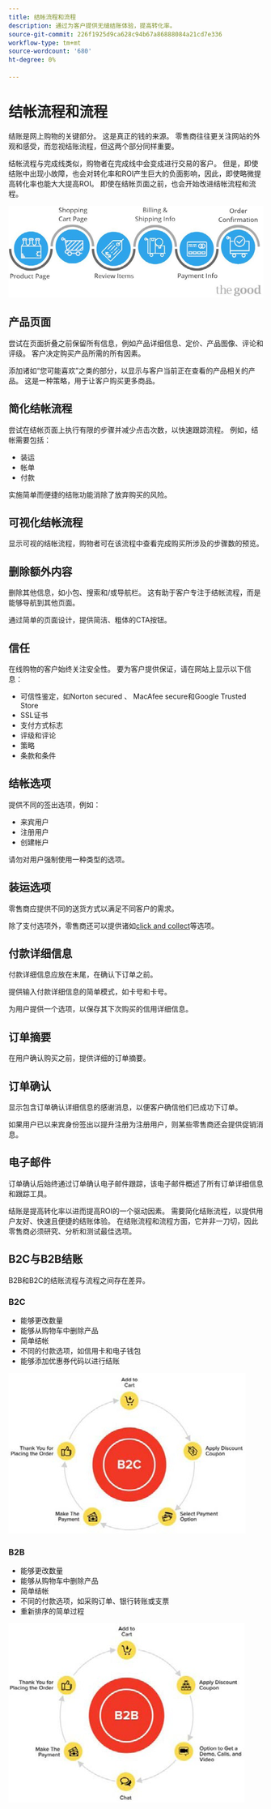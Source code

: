 ```yaml
---
title: 结帐流程和流程
description: 通过为客户提供无缝结账体验，提高转化率。
source-git-commit: 226f1925d9ca628c94b67a86888084a21cd7e336
workflow-type: tm+mt
source-wordcount: '680'
ht-degree: 0%

---
```



# 结帐流程和流程

结账是网上购物的关键部分。 这是真正的钱的来源。 零售商往往更关注网站的外观和感受，而忽视结账流程，但这两个部分同样重要。

结帐流程与完成线类似，购物者在完成线中会变成进行交易的客户。 但是，即使结账中出现小故障，也会对转化率和ROI产生巨大的负面影响，因此，即使略微提高转化率也能大大提高ROI。 即使在结帐页面之前，也会开始改进结帐流程和流程。

![结帐流程图](../../assets/playbooks/checkout-diagram.png)

## 产品页面

尝试在页面折叠之前保留所有信息，例如产品详细信息、定价、产品图像、评论和评级。 客户决定购买产品所需的所有因素。

添加诸如“您可能喜欢”之类的部分，以显示与客户当前正在查看的产品相关的产品。 这是一种策略，用于让客户购买更多商品。

## 简化结帐流程

尝试在结帐页面上执行有限的步骤并减少点击次数，以快速跟踪流程。 例如，结帐需要包括：

- 装运
- 帐单
- 付款

实施简单而便捷的结账功能消除了放弃购买的风险。

## 可视化结帐流程

显示可视的结帐流程，购物者可在该流程中查看完成购买所涉及的步骤数的预览。

## 删除额外内容

删除其他信息，如小包、搜索和/或导航栏。 这有助于客户专注于结帐流程，而是能够导航到其他页面。

通过简单的页面设计，提供简洁、粗体的CTA按钮。

## 信任

在线购物的客户始终关注安全性。 要为客户提供保证，请在网站上显示以下信息：

- 可信性鉴定，如Norton secured 、 MacAfee secure和Google Trusted Store
- SSL证书
- 支付方式标志
- 评级和评论
- 策略
- 条款和条件

## 结帐选项

提供不同的签出选项，例如：

- 来宾用户
- 注册用户
- 创建帐户

请勿对用户强制使用一种类型的选项。

## 装运选项

零售商应提供不同的送货方式以满足不同客户的需求。

除了支付选项外，零售商还可以提供诸如[click and collect](click-collect.md)等选项。

## 付款详细信息

付款详细信息应放在末尾，在确认下订单之前。

提供输入付款详细信息的简单模式，如卡号和卡号。

为用户提供一个选项，以保存其下次购买的信用详细信息。

## 订单摘要

在用户确认购买之前，提供详细的订单摘要。

## 订单确认

显示包含订单确认详细信息的感谢消息，以便客户确信他们已成功下订单。

如果用户已以来宾身份签出以提升注册为注册用户，则某些零售商还会提供促销消息。

## 电子邮件

订单确认后始终通过订单确认电子邮件跟踪，该电子邮件概述了所有订单详细信息和跟踪工具。

结账是提高转化率以进而提高ROI的一个驱动因素。 需要简化结账流程，以提供用户友好、快速且便捷的结账体验。 在结账流程和流程方面，它并非一刀切，因此零售商必须研究、分析和测试最佳选项。

## B2C与B2B结账

B2B和B2C的结账流程与流程之间存在差异。

### B2C

- 能够更改数量
- 能够从购物车中删除产品
- 简单结帐
- 不同的付款选项，如信用卡和电子钱包
- 能够添加优惠券代码以进行结账

![B2C结账图](../../assets/playbooks/checkout-b2c.png)

### B2B

- 能够更改数量
- 能够从购物车中删除产品
- 简单结帐
- 不同的付款选项，如采购订单、银行转账或支票
- 重新排序的简单过程

![B2B结账图](../../assets/playbooks/checkout-b2b.png)
